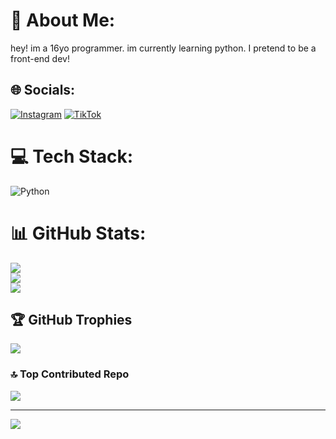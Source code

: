 # 💫 About Me:
hey! im a 16yo programmer. im currently learning python. I pretend to be a front-end dev!<br>


## 🌐 Socials:
[![Instagram](https://img.shields.io/badge/Instagram-%23E4405F.svg?logo=Instagram&logoColor=white)](https://instagram.com/facanha_diary) [![TikTok](https://img.shields.io/badge/TikTok-%23000000.svg?logo=TikTok&logoColor=white)](https://tiktok.com/@am.melissa) 

# 💻 Tech Stack:
![Python](https://img.shields.io/badge/python-3670A0?style=for-the-badge&logo=python&logoColor=ffdd54)
# 📊 GitHub Stats:
![](https://github-readme-stats.vercel.app/api?username=Amandamelissa&theme=dark&hide_border=true&include_all_commits=true&count_private=false)<br/>
![](https://github-readme-streak-stats.herokuapp.com/?user=Amandamelissa&theme=dark&hide_border=true)<br/>
![](https://github-readme-stats.vercel.app/api/top-langs/?username=Amandamelissa&theme=dark&hide_border=true&include_all_commits=true&count_private=false&layout=compact)

## 🏆 GitHub Trophies
![](https://github-profile-trophy.vercel.app/?username=Amandamelissa&theme=radical&no-frame=false&no-bg=true&margin-w=4)

### 🔝 Top Contributed Repo
![](https://github-contributor-stats.vercel.app/api?username=Amandamelissa&limit=5&theme=dracula&combine_all_yearly_contributions=true)

---
[![](https://visitcount.itsvg.in/api?id=Amandamelissa&icon=7&color=10)](https://visitcount.itsvg.in)

<!-- Proudly created with GPRM ( https://gprm.itsvg.in ) -->

<!--
**Amandamelissa/Amandamelissa** is a ✨ _special_ ✨ repository because its `README.md` (this file) appears on your GitHub profile.

Here are some ideas to get you started:

- 🔭 I’m currently working on ...
- 🌱 I’m currently learning ...
- 👯 I’m looking to collaborate on ...
- 🤔 I’m looking for help with ...
- 💬 Ask me about ...
- 📫 How to reach me: ...
- 😄 Pronouns: ...
- ⚡ Fun fact: ...
-->
